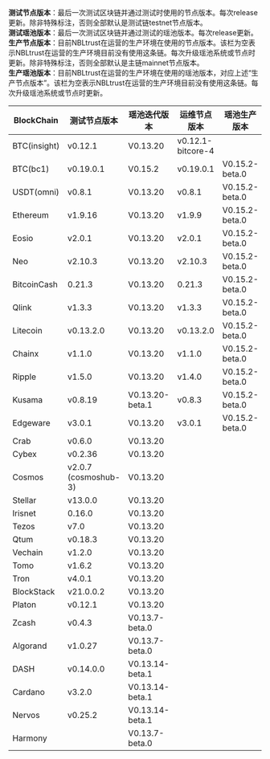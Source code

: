 **测试节点版本**：最后一次测试区块链并通过测试时使用的节点版本。每次release更新。除非特殊标注，否则全部默认是测试链testnet节点版本。<br/>
**测试瑶池版本**：最后一次测试区块链并通过测试的瑶池版本。每次release更新。<br/>
**生产节点版本**：目前NBLtrust在运营的生产环境在使用的节点版本。该栏为空表示NBLtrust在运营的生产环境目前没有使用这条链。每次升级瑶池系统或节点时更新。除非特殊标注，否则全部默认是主链mainnet节点版本。<br/>
**生产瑶池版本**：目前NBLtrust在运营的生产环境在使用的瑶池版本，对应上述“生产节点版本”。该栏为空表示NBLtrust在运营的生产环境目前没有使用这条链。每次升级瑶池系统或节点时更新。<br/>


| BlockChain  | 测试节点版本 | 瑶池迭代版本 | 运维节点版本 | 瑶池生产版本 |
| ----------- | ---------- | ---------- | ---------- | ---------- | 
| BTC(insight) | v0.12.1    | V0.13.20 |    v0.12.1-bitcore-4  |  |
| BTC(bc1)    | v0.19.0.1    | V0.15.2 |    v0.19.0.1  | V0.15.2-beta.0 |
| USDT(omni) | v0.8.1    | V0.13.20 |    v0.8.1  | V0.15.2-beta.0 |
| Ethereum    | v1.9.16     | V0.13.20 |     	v1.9.9 | V0.15.2-beta.0 |
| Eosio       | v2.0.1 | V0.13.20 | v2.0.1 | V0.15.2-beta.0 |
| Neo         | v2.10.3    | V0.13.20 |    	v2.10.3 | V0.15.2-beta.0   |
| BitcoinCash | 0.21.3     | V0.13.20 | 0.21.3   | V0.15.2-beta.0 |
| Qlink       | v1.3.3     | V0.13.20 |  	v1.3.3    | V0.15.2-beta.0 |
| Litecoin    | v0.13.2.0    | V0.13.20 |   v0.13.2.0   | V0.15.2-beta.0 |
| Chainx      | v1.1.0     | V0.13.20 |  v1.1.0    | V0.15.2-beta.0 | 
| Ripple      | v1.5.0     | V0.13.20 |  	v1.4.0    | V0.15.2-beta.0 |
| Kusama      | v0.8.19    | V0.13.20-beta.1 |  v0.8.3  | V0.15.2-beta.0 | 
| Edgeware    | v3.0.1    | V0.13.20 | v3.0.1     |  V0.15.2-beta.0     | 
| Crab        |  v0.6.0   | V0.13.20 |         |    |
| Cybex       | v0.2.36    | V0.13.20 |   	  |  |
| Cosmos      | v2.0.7 (cosmoshub-3)     | V0.13.20 |    |  |
| Stellar     | v13.0.0    | V0.13.20 |    |  |
| Irisnet     | 0.16.0    | V0.13.20 |  	   |  |
| Tezos       | v7.0   | V0.13.20 |      |  |
| Qtum        | v0.18.3    | V0.13.20 |     |  | 
| Vechain     | v1.2.0     | V0.13.20 |      |  |
| Tomo        | v1.6.2     | V0.13.20 |      |  | 
| Tron        | v4.0.1 | V0.13.20 |     	       |  |
| BlockStack  | v21.0.0.2 | V0.13.20 |     	       |  |
| Platon      | v0.12.1   | V0.13.20 |   |    |
| Zcash       | v0.4.3     | V0.13.7-beta.0 |   	   |  | 
| Algorand    | v1.0.27    | V0.13.7-beta.0 |      |  |
| DASH        | v0.14.0.0   | V0.13.14-beta.1 |        |    |
| Cardano     | v3.2.0     | V0.13.14-beta.1 |            |            | 
| Nervos      | v0.25.2   | V0.13.14-beta.1 |            |         | 
| Harmony     |            | V0.13.7-beta.0 |            | | 
